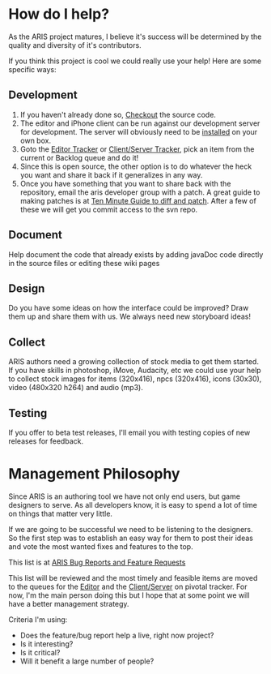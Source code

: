 # How do I help? #

As the ARIS project matures, I believe it's success will be determined by the quality and diversity of it's contributors.

If you think this project is cool we could really use your help! Here are some specific ways:

## Development ##
  1. If you haven't already done so, [Checkout](http://code.google.com/p/arisgames/source/checkout) the source code.
  1. The editor and iPhone client can be run against our development server for development. The server will obviously  need to be [installed](http://arisgames.googlecode.com/svn/trunk/INSTALL) on your own box.
  1. Goto the [Editor Tracker](http://www.pivotaltracker.com/projects/90924)  or  [Client/Server Tracker](http://www.pivotaltracker.com/projects/29384), pick an item from the current or Backlog queue and do it!
  1. Since this is open source, the other option is to do whatever the heck you want and share it back if it generalizes in any way.
  1. Once you have something that you want to share back with the repository, email the aris developer group with a patch. A great guide to making patches is at [Ten Minute Guide to diff and patch](http://stephenjungels.com/jungels.net/articles/diff-patch-ten-minutes.html). After a few of these we will get you commit access to the svn repo.

## Document ##
Help document the code that already exists by adding javaDoc code directly in the source files or editing these wiki pages

## Design ##
Do you have some ideas on how the interface could be improved? Draw them up and share them with us. We always need new storyboard ideas!

## Collect ##
ARIS authors need a growing collection of stock media to get them started. If you have skills in photoshop, iMove, Audacity, etc we could use your help to collect stock images for items (320x416), npcs (320x416), icons (30x30), video (480x320 h264) and audio (mp3).

## Testing ##
If you offer to beta test releases, I'll email you with testing copies of new releases for feedback.



# Management Philosophy #

Since ARIS is an authoring tool we have not only end users, but game designers to serve. As all developers know, it is easy to spend a lot of time on things that matter very little.

If we are going to be successful we need to be listening to the designers. So the first step was to establish an easy way for them to post their ideas and vote the most wanted fixes and features to the top.

This list is at [ARIS Bug Reports and Feature Requests](http://www.google.com/moderator/#15/e=36451&t=36451.41&f=36451.a2bf1)

This list will be reviewed and the most timely and feasible items are moved to the queues for the [Editor](http://www.pivotaltracker.com/projects/90924) and the [Client/Server](http://www.pivotaltracker.com/projects/29384) on pivotal tracker. For now, I'm the main person doing this but I hope that at some point we will have a better management strategy.

Criteria I'm using:

  * Does the feature/bug report help a live, right now project?
  * Is it interesting?
  * Is it critical?
  * Will it benefit a large number of people?